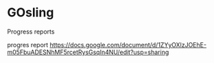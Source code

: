 # GOsling

Progress reports

progres report https://docs.google.com/document/d/1ZYyOXlzJOEhE-m05FbuADESNhMF5rcetRysGsqIn4NU/edit?usp=sharing

